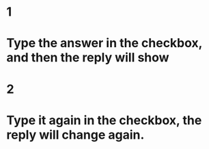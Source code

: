 # 1
# Type the answer in the checkbox, and then the reply will show

# 2
# Type it again in the checkbox, the reply will change again.
